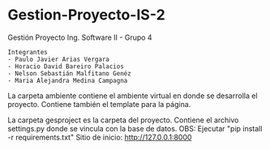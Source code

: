 # Gestion-Proyecto-IS-2
Gestión Proyecto Ing. Software II - Grupo 4

    Integrantes 
    - Paulo Javier Arias Vergara
    - Horacio David Bareiro Palacios
    - Nelson Sebastián Malfitano Genéz
    - Maria Alejandra Medina Campagna

La carpeta ambiente contiene el ambiente virtual en donde se desarrolla el proyecto. Contiene también el template para la página.

La carpeta gesproject es la carpeta del proyecto. Contiene el archivo settings.py donde se vincula con la base de datos.
OBS: Ejecutar "pip install -r requirements.txt"
Sitio de inicio: http://127.0.0.1:8000 
